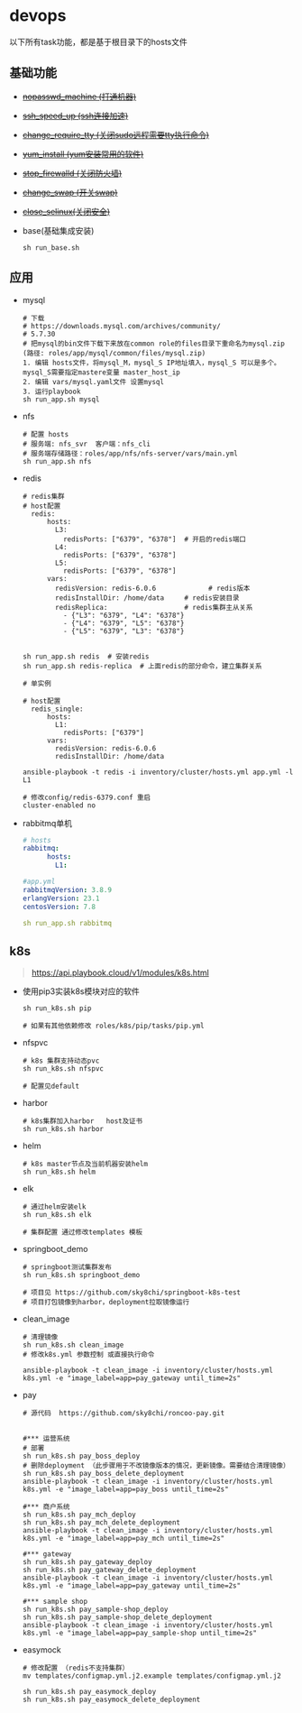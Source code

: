 # devops
以下所有task功能，都是基于根目录下的hosts文件
## 基础功能
* ~~[nopasswd_machine (打通机器)](nopasswd_machine)~~

* ~~[ssh_speed_up (ssh连接加速)](ssh_speed_up)~~

* ~~[change_require_tty (关闭sudo远程需要tty执行命令)](change_require_tty)~~

* ~~[yum_install (yum安装常用的软件)](yum_install)~~

* ~~[stop_firewalld (关闭防火墙)](stop_firewalld)~~

* ~~[change_swap (开关swap)](change_swap)~~

* ~~[close_selinux(关闭安全)](close_selinux)~~

* base(基础集成安装)

  ```shell
  sh run_base.sh
  ```

  

## 应用

* mysql

  ```shell
  # 下载
  # https://downloads.mysql.com/archives/community/
  # 5.7.30
  # 把mysql的bin文件下载下来放在common role的files目录下重命名为mysql.zip (路径: roles/app/mysql/common/files/mysql.zip)
  1. 编辑 hosts文件，将mysql_M，mysql_S IP地址填入，mysql_S 可以是多个。mysql_S需要指定mastere变量 master_host_ip
  2. 编辑 vars/mysql.yaml文件 设置mysql
  3. 运行playbook
  sh run_app.sh mysql
  ```

* nfs

  ```shell
  # 配置 hosts 
  # 服务端: nfs_svr  客户端：nfs_cli
  # 服务端存储路径：roles/app/nfs/nfs-server/vars/main.yml
  sh run_app.sh nfs
  ```

* redis

  ```shell
  # redis集群
  # host配置
  	redis:
        hosts:
          L3:
            redisPorts: ["6379", "6378"]  # 开启的redis端口
          L4:
            redisPorts: ["6379", "6378"]
          L5:
            redisPorts: ["6379", "6378"]
        vars:
          redisVersion: redis-6.0.6				# redis版本
          redisInstallDir: /home/data     # redis安装目录
          redisReplica:                   # redis集群主从关系
            - {"L3": "6379", "L4": "6378"}   
            - {"L4": "6379", "L5": "6378"}
            - {"L5": "6379", "L3": "6378"}
            
            
  sh run_app.sh redis  # 安装redis
  sh run_app.sh redis-replica  # 上面redis的部分命令，建立集群关系
  
  # 单实例
  
  # host配置
  	redis_single:
        hosts:
          L1:
            redisPorts: ["6379"]
        vars:
          redisVersion: redis-6.0.6
          redisInstallDir: /home/data
          
  ansible-playbook -t redis -i inventory/cluster/hosts.yml app.yml -l L1
  
  # 修改config/redis-6379.conf 重启
  cluster-enabled no
  
  ```


* rabbitmq单机 

  ```yaml
  # hosts
  rabbitmq:
        hosts:
          L1:
  
  #app.yml        
  rabbitmqVersion: 3.8.9
  erlangVersion: 23.1
  centosVersion: 7.8
  
  sh run_app.sh rabbitmq
  ```

  

## k8s

> https://api.playbook.cloud/v1/modules/k8s.html

* 使用pip3实装k8s模块对应的软件

  ```shell
  sh run_k8s.sh pip
  
  # 如果有其他依赖修改 roles/k8s/pip/tasks/pip.yml
  ```

* nfspvc

  ```shell
  # k8s 集群支持动态pvc
  sh run_k8s.sh nfspvc
  
  # 配置见default
  ```

* harbor

  ```shell
  # k8s集群加入harbor   host及证书
  sh run_k8s.sh harbor
  ```

* helm

  ```shell
  # k8s master节点及当前机器安装helm
  sh run_k8s.sh helm
  ```

* elk

  ```shell
  # 通过helm安装elk
  sh run_k8s.sh elk
  
  # 集群配置 通过修改templates 模板
  ```

* springboot_demo

  ```shell
  # springboot测试集群发布
  sh run_k8s.sh springboot_demo
  
  # 项目见 https://github.com/sky8chi/springboot-k8s-test
  # 项目打包镜像到harbor，deployment拉取镜像运行
  ```

* clean_image

  ```shell
  # 清理镜像
  sh run_k8s.sh clean_image
  # 修改k8s.yml 参数控制 或直接执行命令 
  
  ansible-playbook -t clean_image -i inventory/cluster/hosts.yml k8s.yml -e "image_label=app=pay_gateway until_time=2s"
  ```

* pay

  ```shell
  # 源代码  https://github.com/sky8chi/roncoo-pay.git
  
  
  #*** 运营系统
  # 部署
  sh run_k8s.sh pay_boss_deploy
  # 删除deployment （此步骤用于不改镜像版本的情况，更新镜像。需要结合清理镜像）
  sh run_k8s.sh pay_boss_delete_deployment
  ansible-playbook -t clean_image -i inventory/cluster/hosts.yml k8s.yml -e "image_label=app=pay_boss until_time=2s"
  
  #*** 商户系统
  sh run_k8s.sh pay_mch_deploy
  sh run_k8s.sh pay_mch_delete_deployment
  ansible-playbook -t clean_image -i inventory/cluster/hosts.yml k8s.yml -e "image_label=app=pay_mch until_time=2s"
  
  #*** gateway
  sh run_k8s.sh pay_gateway_deploy
  sh run_k8s.sh pay_gateway_delete_deployment
  ansible-playbook -t clean_image -i inventory/cluster/hosts.yml k8s.yml -e "image_label=app=pay_gateway until_time=2s"
  
  #*** sample shop
  sh run_k8s.sh pay_sample-shop_deploy
  sh run_k8s.sh pay_sample-shop_delete_deployment
  ansible-playbook -t clean_image -i inventory/cluster/hosts.yml k8s.yml -e "image_label=app=pay_sample-shop until_time=2s"
  ```

* easymock

  ```shell
  # 修改配置 （redis不支持集群）
  mv templates/configmap.yml.j2.example templates/configmap.yml.j2
  
  sh run_k8s.sh pay_easymock_deploy
  sh run_k8s.sh pay_easymock_delete_deployment
  ```

  